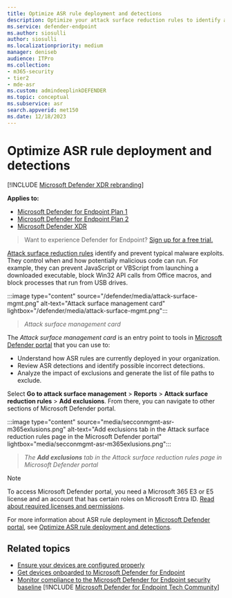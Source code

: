 ```yaml
---
title: Optimize ASR rule deployment and detections
description: Optimize your attack surface reduction rules to identify and prevent typical malware exploits.
ms.service: defender-endpoint
ms.author: siosulli
author: siosulli
ms.localizationpriority: medium
manager: deniseb
audience: ITPro
ms.collection: 
- m365-security
- tier2
- mde-asr
ms.custom: admindeeplinkDEFENDER
ms.topic: conceptual
ms.subservice: asr
search.appverid: met150
ms.date: 12/18/2023
---
```


# Optimize ASR rule deployment and detections

[!INCLUDE [Microsoft Defender XDR rebranding](../includes/microsoft-defender.md)]

**Applies to:**
- [Microsoft Defender for Endpoint Plan 1](https://go.microsoft.com/fwlink/p/?linkid=2154037)
- [Microsoft Defender for Endpoint Plan 2](https://go.microsoft.com/fwlink/p/?linkid=2154037)
- [Microsoft Defender XDR](https://go.microsoft.com/fwlink/?linkid=2118804)

> Want to experience Defender for Endpoint? [Sign up for a free trial.](https://www.microsoft.com/WindowsForBusiness/windows-atp?ocid=docs-wdatp-onboardconfigure-abovefoldlink)

[Attack surface reduction rules](./attack-surface-reduction.md) identify and prevent typical malware exploits. They control when and how potentially malicious code can run. For example, they can prevent JavaScript or VBScript from launching a downloaded executable, block Win32 API calls from Office macros, and block processes that run from USB drives.

:::image type="content" source="/defender/media/attack-surface-mgmt.png" alt-text="Attack surface management card" lightbox="/defender/media/attack-surface-mgmt.png":::

> *Attack surface management card*

The *Attack surface management card* is an entry point to tools in <a href="https://go.microsoft.com/fwlink/p/?linkid=2077139" target="_blank">Microsoft Defender portal</a> that you can use to:

- Understand how ASR rules are currently deployed in your organization.
- Review ASR detections and identify possible incorrect detections.
- Analyze the impact of exclusions and generate the list of file paths to exclude.

Select **Go to attack surface management** \> **Reports** \> **Attack surface reduction rules** \> **Add exclusions**. From there, you can navigate to other sections of Microsoft Defender portal.

:::image type="content" source="media/secconmgmt-asr-m365exlusions.png" alt-text="Add exclusions tab in the Attack surface reduction rules page in the Microsoft Defender portal" lightbox="media/secconmgmt-asr-m365exlusions.png":::

> *The **Add exclusions** tab in the Attack surface reduction rules page in Microsoft Defender portal*

> [!NOTE]
> To access Microsoft Defender portal, you need a Microsoft 365 E3 or E5 license and an account that has certain roles on Microsoft Entra ID. [Read about required licenses and permissions](/microsoft-365/security/defender/prerequisites).

For more information about ASR rule deployment in <a href="https://go.microsoft.com/fwlink/p/?linkid=2077139" target="_blank">Microsoft Defender portal</a>, see [Optimize ASR rule deployment and detections](configure-machines-asr.md).

## Related topics

- [Ensure your devices are configured properly](configure-machines.md)
- [Get devices onboarded to Microsoft Defender for Endpoint](configure-machines-onboarding.md)
- [Monitor compliance to the Microsoft Defender for Endpoint security baseline](configure-machines-security-baseline.md)
[!INCLUDE [Microsoft Defender for Endpoint Tech Community](../includes/defender-mde-techcommunity.md)]
